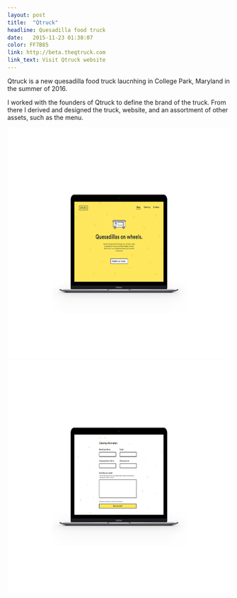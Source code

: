 ```yaml
---
layout: post
title:  "Qtruck"
headline: Quesadilla food truck
date:   2015-11-23 01:38:07
color: FF7B85
link: http://beta.theqtruck.com
link_text: Visit Qtruck website
---
```


Qtruck is a new quesadilla food truck laucnhing in College Park, Maryland in the summer of 2016.

I worked with the founders of Qtruck to define the brand of the truck. From there I derived and designed the truck, website, and an assortment of other assets, such as the menu.

<img src="/images/Qtruck/Qtruck-Homepage.png" width="696px" height="522px" alt="Qtruck Homepage" class="shadow" />

<img src="/images/Qtruck/Qtruck-Catering.png" width="696px" height="522px" alt="Qtruck Catering" class="shadow" />